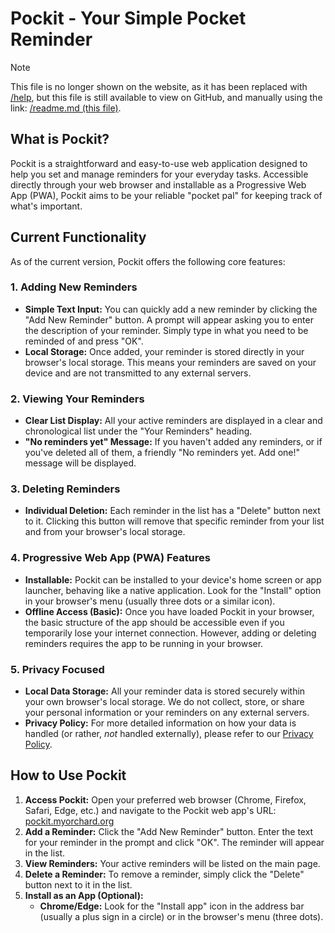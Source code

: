 # Pockit - Your Simple Pocket Reminder

>[!NOTE]
This file is no longer shown on the website, as it has been replaced with [/help](/help.html), but this file is still available to view on GitHub, and manually using the link: [/readme.md (this file)](/readme.md). 

## What is Pockit?

Pockit is a straightforward and easy-to-use web application designed to help you set and manage reminders for your everyday tasks. Accessible directly through your web browser and installable as a Progressive Web App (PWA), Pockit aims to be your reliable "pocket pal" for keeping track of what's important.

## Current Functionality

As of the current version, Pockit offers the following core features:

### 1. Adding New Reminders

* **Simple Text Input:** You can quickly add a new reminder by clicking the "Add New Reminder" button. A prompt will appear asking you to enter the description of your reminder. Simply type in what you need to be reminded of and press "OK".
* **Local Storage:** Once added, your reminder is stored directly in your browser's local storage. This means your reminders are saved on your device and are not transmitted to any external servers.

### 2. Viewing Your Reminders

* **Clear List Display:** All your active reminders are displayed in a clear and chronological list under the "Your Reminders" heading.
* **"No reminders yet" Message:** If you haven't added any reminders, or if you've deleted all of them, a friendly "No reminders yet. Add one!" message will be displayed.

### 3. Deleting Reminders

* **Individual Deletion:** Each reminder in the list has a "Delete" button next to it. Clicking this button will remove that specific reminder from your list and from your browser's local storage.

### 4. Progressive Web App (PWA) Features

* **Installable:** Pockit can be installed to your device's home screen or app launcher, behaving like a native application. Look for the "Install" option in your browser's menu (usually three dots or a similar icon).
* **Offline Access (Basic):** Once you have loaded Pockit in your browser, the basic structure of the app should be accessible even if you temporarily lose your internet connection. However, adding or deleting reminders requires the app to be running in your browser.

### 5. Privacy Focused

* **Local Data Storage:** All your reminder data is stored securely within your own browser's local storage. We do not collect, store, or share your personal information or your reminders on any external servers.
* **Privacy Policy:** For more detailed information on how your data is handled (or rather, *not* handled externally), please refer to our [Privacy Policy](privacy.html).

## How to Use Pockit

1.  **Access Pockit:** Open your preferred web browser (Chrome, Firefox, Safari, Edge, etc.) and navigate to the Pockit web app's URL: [pockit.myorchard.org](https://pockit.myorchard.org)
2.  **Add a Reminder:** Click the "Add New Reminder" button. Enter the text for your reminder in the prompt and click "OK". The reminder will appear in the list.
3.  **View Reminders:** Your active reminders will be listed on the main page.
4.  **Delete a Reminder:** To remove a reminder, simply click the "Delete" button next to it in the list.
5.  **Install as an App (Optional):**
    * **Chrome/Edge:** Look for the "Install app" icon in the address bar (usually a plus sign in a circle) or in the browser's menu (three dots).